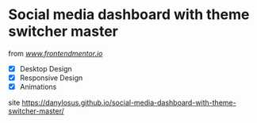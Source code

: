 # Social media dashboard with theme switcher master

from *www.frontendmentor.io*

- [x] Desktop Design
- [x] Responsive Design
- [x] Animations

site https://danylosus.github.io/social-media-dashboard-with-theme-switcher-master/
